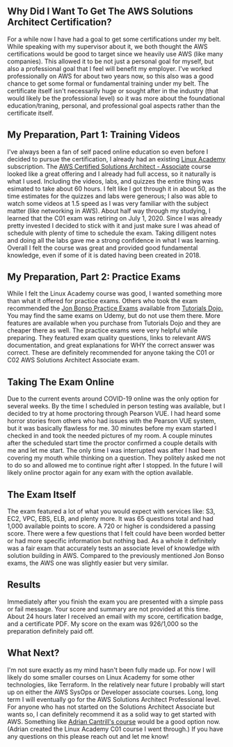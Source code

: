 ## Why Did I Want To Get The AWS Solutions Architect Certification?
For a while now I have had a goal to get some certifications under my belt. While speaking with my supervisor about it, we both thought the AWS certifications would be good to target since we heavily use AWS (like many companies). This allowed it to be not just a personal goal for myself, but also a professional goal that I feel will benefit my employer. I've worked professionally on AWS for about two years now, so this also was a good chance to get some formal or fundamental training under my belt. The certificate itself isn't necessarily huge or sought after in the industry (that would likely be the professional level) so it was more about the foundational education/traning, personal, and professional goal aspects rather than the certificate itself.
  
## My Preparation, Part 1: Training Videos
I've always been a fan of self paced online education so even before I decided to pursue the certification, I already had an existing [Linux Academy](https://linuxacademy.com) subscription. The [AWS Certified Solutions Architect - Associate](https://linuxacademy.com/course/aws-certified-solutions-architect-2019-associate-level/) course looked like a great offering and I already had full access, so it naturally is what I used. Including the videos, labs, and quizzes the entire thing was esimated to take about 60 hours. I felt like I got through it in about 50, as the time estimates for the quizzes and labs were generous; I also was able to watch some videos at 1.5 speed as I was very familiar with the subject matter (like networking in AWS). About half way through my studying, I learned that the C01 exam was retiring on July 1, 2020. Since I was already pretty invested I decided to stick with it and just make sure I was ahead of schedule with plenty of time to schedule the exam. Taking dilligent notes and doing all the labs gave me a strong confidence in what I was learning. Overall I felt the course was great and provided good fundamental knowledge, even if some of it is dated having been created in 2018.
  
## My Preparation, Part 2: Practice Exams
While I felt the Linux Academy course was good, I wanted something more than what it offered for practice exams. Others who took the exam recommended the [Jon Bonso Practice Exams](https://portal.tutorialsdojo.com/courses/aws-certified-solutions-architect-associate-practice-exams/) available from [Tutorials Dojo.](https://tutorialsdojo.com) You may find the same exams on Udemy, but do not use them there. More features are available when you purchase from Tutorials Dojo and they are cheaper there as well. The practice exams were very helpful while preparing. They featured exam quality questions, links to relevant AWS documentation, and great explanations for WHY the correct answer was correct. These are definitely recommended for anyone taking the C01 or C02 AWS Solutions Architect Associate exam.
  
## Taking The Exam Online
Due to the current events around COVID-19 online was the only option for several weeks. By the time I scheduled in person testing was available, but I decided to try at home proctoring through Pearson VUE. I had heard some horror stories from others who had issues with the Pearson VUE system, but it was basically flawless for me. 30 minutes before my exam started I checked in and took the needed pictures of my room. A couple minutes after the scheduled start time the proctor confirmed a couple details with me and let me start. The only time I was interrupted was after I had been covering my mouth while thinking on a question. They politely asked me not to do so and allowed me to continue right after I stopped. In the future I will likely online proctor again for any exam with the option available.
  
## The Exam Itself
The exam featured a lot of what you would expect with services like: S3, EC2, VPC, EBS, ELB, and plenty more. It was 65 questions total and had 1,000 available points to score. A 720 or higher is condsidered a passing score. There were a few questions that I felt could have been worded better or had more specific information but nothing bad. As a whole it definitely was a fair exam that accurately tests an associate level of knowledge with solution building in AWS. Compared to the previously mentioned Jon Bonso exams, the AWS one was slightly easier but very similar.
  
## Results
Immediately after you finish the exam you are presented with a simple pass or fail message. Your score and summary are not provided at this time. About 24 hours later I received an email with my score, certification badge, and a certificate PDF. My score on the exam was 926/1,000 so the preparation definitely paid off.
  
## What Next?
I'm not sure exactly as my mind hasn't been fully made up. For now I will likely do some smaller courses on Linux Academy for some other technologies, like Terraform. In the relatively near future I probably will start up on either the AWS SysOps or Developer associate courses. Long, long term I will eventually go for the AWS Solutions Architect Professional level. For anyone who has not started on the Solutions Architect Associate but wants so, I can definitely recommend it as a solid way to get started with AWS. Something like [Adrian Cantrill's course](https://learn.cantrill.io/p/aws-certified-solutions-architect-associate-saa-c02) would be a good option now. (Adrian created the Linux Academy C01 course I went through.) If you have any questions on this please reach out and let me know! 
